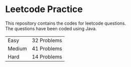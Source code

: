 # Leetcode Practice
This repository contains the codes for leetcode questions. <br>
The questions have been coded using Java. <br>
<table><tr><td>Easy</td><td>32 Problems</td></tr><tr><td>Medium</td><td>41 Problems</td></tr><tr><td>Hard</td><td>14 Problems</td></tr></table>
